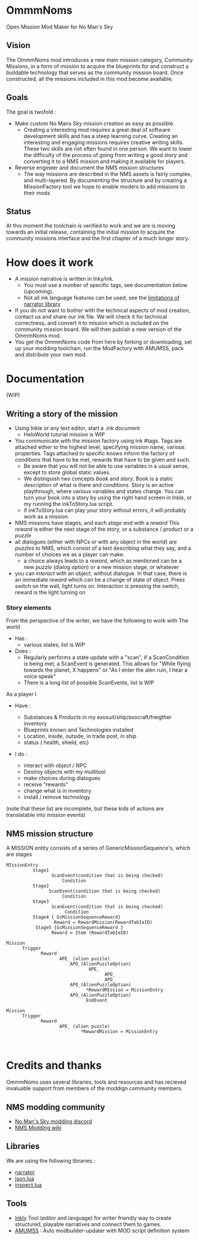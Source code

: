 # OmmmNoms
Open Mission Mod Maker for No Man's Sky

## Vision
The OmmmNoms mod introduces a new main mission category, Community Missions, in a form of mission to acquire the blueprints for and construct a buildable technology that serves as the community mission board. Once constructed, all the missions included in this mod become available.

##  Goals
The goal is twofold :
* Make custom No Mans Sky mission creation as easy as possible.
  * Creating a interesting mod requires a great deal of software development skills and has a steep learning curve. Creating an interesting and engaging missions requires creative writing skills. These two skills are not often found in one person. We want to lower the difficulty of the process of going from  writing a good story and converting it to a NMS mission and making it available for players.
* Reverse engineer and document the NMS mission structures
  * The way missions are described in the NMS assets is fairly complex, and multi-layered. By documenting the structure and by creating a MissionFactory tool we hope to enable moders to add missions to their mods

## Status
At this moment the toolchain is verified to work and we are  is moving towards an initial release, containing the initial mission to acquire the community missions interface and the first chapter of a much longer story.

# How does it work
* A mission narrative is written in Inky/ink.
  * You must use a number of specific tags, see documentation below (upcoming).
  * Not all ink language features can be used, see the [limitations of narrator library](https://github.com/astrochili/narrator#unsupported)
* If you do not want to bother with the technical aspects of mod creation, contact us and share our ink file. We will check it for technical correctness, and convert it to mission which is included on the community mission board. We will then publish a new version of the OmmmNoms mod.
* You get the OmmmNoms code from here by forking or downloading, set up your modding toolchain, run the ModFactory with AMUMSS, pack and distribute your own mod.

# Documentation
(WIP)
## Writing a story of the mission
* Using Inkle or any text editor, start a .ink document
  * HeloWorld tutorial mission is WIP
* You communicate with the mission factory using ink #tags. Tags are attached either to the highest level, specifying mission name, various properties. Tags attached to specific knows inform the factory of conditions that have to be met, rewards that have to be given and such. 
    * Be aware that you will not be able to use variables in a usual sense, except to store  global static values. 
    * We distinguish two concepts *book* and *story*. Book is a static description of what is there and conditions. Story is an active playthrough, where various variables and states change. You can turn your book into a story by using the right hand screen in Inkle, or my running the inkToStory.lua script. 
    * if inkToStory.lua can play your story without errors, it will probably work as a mission.
* NMS missions have stages, and each *stage* end with a *reward* This *reward* is either the next stage of the story, or a substance / product or a *puzzle*
* all dialogues (either with NPCs or with any object in the world)  are *puzzles* to NMS, which consist of a text describing  what they say, and a number of choices we as a player can make.
  * a choice always leads to a *reward*, which as mentioned can be a new *puzzle* (dialog option) or a new mission stage, or whatever
 * you can *interact* with an object, without dialogue. In that case, there is an immediate *reward* which can be a change of state of object. Press switch on the wall, light turns on. Interaction is pressing the switch, reward is the light turning on
 
  

### Story elements
From the perspective of the writer, we have the following to work with
The world
* Has : 
  * various states, list is WIP
* Does :
  * Regularly performs a state update with a "scan", if a ScanCondition is being met, a ScanEvent is generated. This allows for "While flying towards the planet, X happens" or "As I enter the alen ruin, I hear a voice speak"
  * There is a long list of possible ScanEvents, list is WIP

As a player I 
* Have :
  * Substances & Products in my exosuit/ship/exocraft/freigther inventory
  * Blueprints known and Technologies installed
  * Location, inside, outside, in trade post, in ship
  * status ( health, shield, etc)
    
* I do :
  * interact with object / NPC
  * Destroy objects with my multitool
  * make choices during dialogues
  * receive "rewards"
  * change what is in inventory
  * install / remove technology

(note that these list are  incomplete, but these kids of actions are translatable into mission events)


## NMS mission structure
A MISSION entity consists of a series of GenericMissionSequence's, which are stages

```
MIssionEntry
          Stage1
                 ScanEvent(condition that is being checked)
                     Condition
          Stage2
                ScanEvent(condition that is being checked)
                     Condition
          Stage3
                 ScanEvent(condition that is being checked)
                      Condition
          Stage4 { GcMissionSequenceReward}
                  Reward = RewardMission(RewardTabIeID)
           Stage5 {GcMissionSequenceReward }
                 Reward = Item (RewardTabIeID)

Mission 
      Trigger
             Reward
                    APE_ (alien puzzle)
                        APO_(AlienPuzzleOption)
                               APE_
                                     APO_
                                     APO_
                        APO_(AlienPuzzleOption)
                              *RewardMIssion = MissionEntry
                        APO_(AlienPuzzleOption)
                              EndEvent

Mission
      Trigger
             Reward
                    APE_ (alien puzzle)
                            *RewardMission = MissionEntry
   
                
```

# Credits and thanks
OmmmNoms uses several libraries, tools and resources and has recieved invaluable support from members of the moddign community members.

## NMS modding community
* [No Man's Sky modding discord](https://discord.gg/22ZAU9H)
* [NMS Modding wiki](https://wiki.step-project.com/NMS:Modding_Tools)

## Libraries
We are using the following libraries :
* [narrator](https://github.com/astrochili/narrator)
* [json.lua](https://github.com/rxi/json.lua)
* [inspect.lua](https://github.com/kikito/inspect.lua)

## Tools
* [Inkly](https://github.com/inkle/inky) Tool (editor and language) for writer friendly way to create structured, playable narratives and connect them to games.
* [AMUMSS](https://www.nexusmods.com/nomanssky/mods/957) :  Auto modbuilder-updater with MOD script definition system

